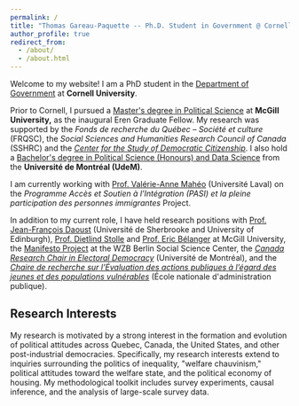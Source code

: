 ```yaml
---
permalink: /
title: "Thomas Gareau-Paquette -- Ph.D. Student in Government @ Cornell"
author_profile: true
redirect_from: 
  - /about/
  - /about.html
---
```


Welcome to my website! I am a PhD student in the [Department of Government](https://government.cornell.edu/) at **Cornell University**.

Prior to Cornell, I pursued a [Master's degree in Political Science](https://www.mcgill.ca/politicalscience/grad/admissions/ma) at **McGill University,** as the inaugural Eren Graduate Fellow. My research was supported by the *Fonds de recherche du Québec – Société et culture* (FRQSC), the *Social Sciences and Humanities Research Council of Canada* (SSHRC) and the *[Center for the Study of Democratic Citizenship](https://csdc-cecd.ca/alumni/)*. I also hold a [Bachelor's degree in Political Science (Honours) and Data Science](https://pol.umontreal.ca/programmes-cours/premier-cycle/baccalaureat-science-politique/) from the **Université de Montréal (UdeM)**.

I am currently working with [Prof. Valérie-Anne Mahéo](https://www.fss.ulaval.ca/notre-faculte/repertoire-du-personnel/valerie-anne-maheo) (Université Laval) on the  *Programme Accès et Soutien à l’Intégration (PASI) et la pleine participation des personnes immigrantes* Project. 

In addition to my current role, I have held research positions with [Prof. Jean-François Daoust](https://www.usherbrooke.ca/politique-appliquee/ecole/personnel/personnel-enseignant/jean-francois-daoust) (Université de Sherbrooke and University of Edinburgh), [Prof. Dietlind Stolle](https://www.mcgill.ca/politicalscience/dietlind-stolle) and [Prof. Eric Bélanger](https://www.mcgill.ca/politicalscience/eric-belanger) at McGill University, the [Manifesto Project](https://manifesto-project.wzb.eu/) at the WZB Berlin Social Science Center, the *[Canada Research Chair in Electoral Democracy](https://www.chairedemocratie.com/)* (Université de Montréal), and the *[Chaire de recherche sur l’Évaluation des actions publiques à l’égard des jeunes et des populations vulnérables](http://crevaj.ca/)* (École nationale d'administration publique).


## Research Interests

My research is motivated by a strong interest in the formation and evolution of political attitudes across Quebec, Canada, the United States, and other post-industrial democracies. Specifically, my research interests extend to inquiries surrounding the politics of inequality, "welfare chauvinism," political attitudes toward the welfare state, and the political economy of housing. My methodological toolkit includes survey experiments, causal inference, and the analysis of large-scale survey data.
